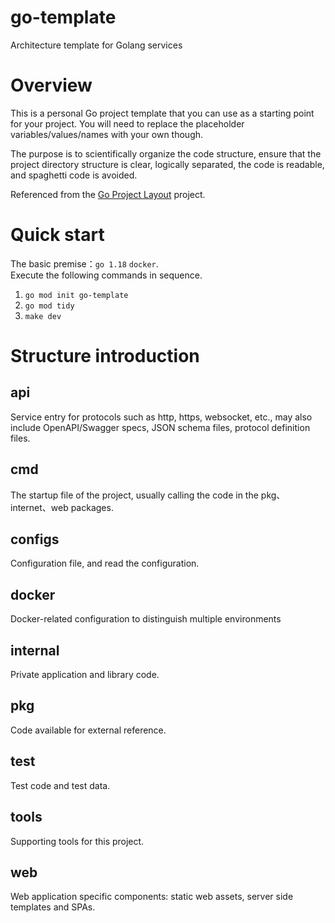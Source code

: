 # go-template
Architecture template for Golang services

# Overview
This is a personal Go project template that you can use as a starting point for your project. You will need to replace the placeholder variables/values/names with your own though.   

The purpose is to scientifically organize the code structure, ensure that the project directory structure is clear, logically separated, the code is readable, and spaghetti code is avoided.

Referenced from the [Go Project Layout](https://github.com/golang-standards/project-layout) project.

# Quick start

The basic premise：`go 1.18` `docker`.  
Execute the following commands in sequence.

1. `go mod init go-template`
2. `go mod tidy`
3. `make dev`

# Structure introduction
## api
Service entry for protocols such as http, https, websocket, etc., may also include OpenAPI/Swagger specs, JSON schema files, protocol definition files.

## cmd
The startup file of the project, usually calling the code in the pkg、internet、web packages.
## configs
Configuration file, and read the configuration.
## docker
Docker-related configuration to distinguish multiple environments
## internal
Private application and library code.
## pkg
Code available for external reference.
## test
Test code and test data.
## tools
Supporting tools for this project.
## web
Web application specific components: static web assets, server side templates and SPAs.
